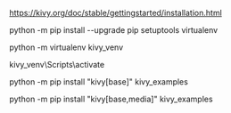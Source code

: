 https://kivy.org/doc/stable/gettingstarted/installation.html

python -m pip install --upgrade pip setuptools virtualenv

  python -m virtualenv kivy_venv

  kivy_venv\Scripts\activate

python -m pip install "kivy[base]" kivy_examples

python -m pip install "kivy[base,media]" kivy_examples

